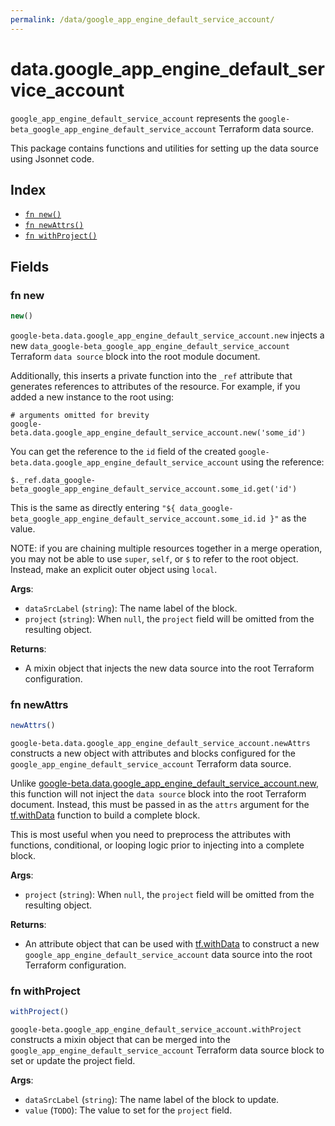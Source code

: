 ```yaml
---
permalink: /data/google_app_engine_default_service_account/
---
```


# data.google_app_engine_default_service_account

`google_app_engine_default_service_account` represents the `google-beta_google_app_engine_default_service_account` Terraform data source.



This package contains functions and utilities for setting up the data source using Jsonnet code.


## Index

* [`fn new()`](#fn-new)
* [`fn newAttrs()`](#fn-newattrs)
* [`fn withProject()`](#fn-withproject)

## Fields

### fn new

```ts
new()
```


`google-beta.data.google_app_engine_default_service_account.new` injects a new `data_google-beta_google_app_engine_default_service_account` Terraform `data source`
block into the root module document.

Additionally, this inserts a private function into the `_ref` attribute that generates references to attributes of the
resource. For example, if you added a new instance to the root using:

    # arguments omitted for brevity
    google-beta.data.google_app_engine_default_service_account.new('some_id')

You can get the reference to the `id` field of the created `google-beta.data.google_app_engine_default_service_account` using the reference:

    $._ref.data_google-beta_google_app_engine_default_service_account.some_id.get('id')

This is the same as directly entering `"${ data_google-beta_google_app_engine_default_service_account.some_id.id }"` as the value.

NOTE: if you are chaining multiple resources together in a merge operation, you may not be able to use `super`, `self`,
or `$` to refer to the root object. Instead, make an explicit outer object using `local`.

**Args**:
  - `dataSrcLabel` (`string`): The name label of the block.
  - `project` (`string`):  When `null`, the `project` field will be omitted from the resulting object.

**Returns**:
- A mixin object that injects the new data source into the root Terraform configuration.


### fn newAttrs

```ts
newAttrs()
```


`google-beta.data.google_app_engine_default_service_account.newAttrs` constructs a new object with attributes and blocks configured for the `google_app_engine_default_service_account`
Terraform data source.

Unlike [google-beta.data.google_app_engine_default_service_account.new](#fn-googleappenginedefaultserviceaccountnew), this function will not inject the `data source`
block into the root Terraform document. Instead, this must be passed in as the `attrs` argument for the
[tf.withData](https://github.com/tf-libsonnet/core/tree/main/docs#fn-withdata) function to build a complete block.

This is most useful when you need to preprocess the attributes with functions, conditional, or looping logic prior to
injecting into a complete block.

**Args**:
  - `project` (`string`):  When `null`, the `project` field will be omitted from the resulting object.

**Returns**:
  - An attribute object that can be used with [tf.withData](https://github.com/tf-libsonnet/core/tree/main/docs#fn-withdata) to construct a new `google_app_engine_default_service_account` data source into the root Terraform configuration.


### fn withProject

```ts
withProject()
```

`google-beta.google_app_engine_default_service_account.withProject` constructs a mixin object that can be merged into the `google_app_engine_default_service_account`
Terraform data source block to set or update the project field.



**Args**:
  - `dataSrcLabel` (`string`): The name label of the block to update.
  - `value` (`TODO`): The value to set for the `project` field.
